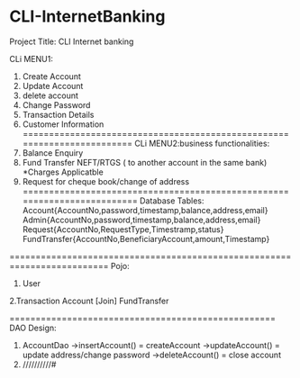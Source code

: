 # CLI-InternetBanking

Project Title: CLI Internet banking

CLi MENU1:
1. Create Account
2. Update Account
3. delete account
4. Change Password
5. Transaction Details
6. Customer Information 
========================================================================
CLi MENU2:business functionalities:
1. Balance Enquiry
2. Fund Transfer NEFT/RTGS ( to another account in the same bank) *Charges Applicatble
3. Request for cheque book/change of address
=========================================================================
Database Tables:
	Account{AccountNo,password,timestamp,balance,address,email}
	Admin{AccountNo,password,timestamp,balance,address,email}
        Request{AccountNo,RequestType,Timestramp,status}
	FundTransfer{AccountNo,BeneficiaryAccount,amount,Timestamp}
	
=========================================================================
Pojo:
1. User
 
2.Transaction
    Account [Join] FundTransfer
    
	
===================================================
DAO Design:
1. AccountDao
   ->insertAccount() = createAccount
    ->updateAccount() = update address/change password
    ->deleteAccount() = close account
2. //////////#






